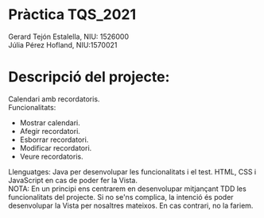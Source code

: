 # Pràctica TQS_2021  
Gerard Tejón Estalella, NIU: 1526000  
Júlia Pérez Hofland, NIU:1570021  

# Descripció del projecte:  
Calendari amb recordatoris.  
Funcionalitats: 
- Mostrar calendari.  
- Afegir recordatori.  
- Esborrar recordatori.  
- Modificar recordatori.
- Veure recordatoris.  

Llenguatges: Java per desenvolupar les funcionalitats i el test. HTML, CSS i JavaScript en cas de poder fer la Vista.  
NOTA: En un principi ens centrarem en desenvolupar mitjançant TDD les funcionalitats del projecte. Si no se'ns complica, la intenció és poder desenvolupar la Vista per nosaltres mateixos. En cas contrari, no la fariem.






